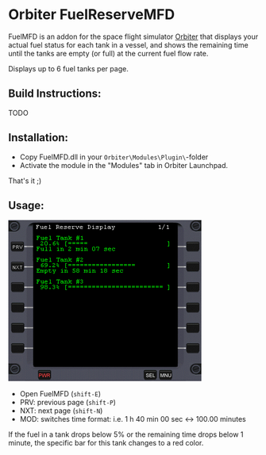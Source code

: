 Orbiter FuelReserveMFD
======================

FuelMFD is an addon for the space flight simulator [Orbiter](http://orbit.medphys.ucl.ac.uk/) that displays your actual fuel status for each tank in a vessel, and shows the remaining time until the tanks are empty (or full) at the current fuel flow rate.

Displays up to 6 fuel tanks per page.

Build Instructions:
-------------------
TODO

Installation:
-------------
* Copy FuelMFD.dll in your `Orbiter\Modules\Plugin\`-folder
* Activate the module in the "Modules" tab in Orbiter Launchpad.

That's it ;)

Usage:
------
![Screenshot of FuelReserveMFD](fuelmfd.png)

* Open FuelMFD (`shift-E`)
* PRV: previous page (`shift-P`)
* NXT: next page (`shift-N`)
* MOD: switches time format: i.e. 1 h 40 min 00 sec <-> 100.00 minutes

If the fuel in a tank drops below 5% or the remaining time drops below 1 minute, the specific bar for this tank changes to a red color.
